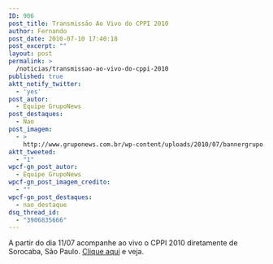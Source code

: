 ```yaml
---
ID: 906
post_title: Transmissão Ao Vivo do CPPI 2010
author: Fernando
post_date: 2010-07-10 17:40:18
post_excerpt: ""
layout: post
permalink: >
  /noticias/transmissao-ao-vivo-do-cppi-2010
published: true
aktt_notify_twitter:
  - 'yes'
post_autor:
  - Equipe GrupoNews
post_destaques:
  - Nao
post_imagem:
  - >
    http://www.gruponews.com.br/wp-content/uploads/2010/07/bannergrupo.jpg
aktt_tweeted:
  - "1"
wpcf-gn_post_autor:
  - Equipe GrupoNews
wpcf-gn_post_imagem_credito:
  - ""
wpcf-gn_post_destaques:
  - nao_destaque
dsq_thread_id:
  - "3906835666"
---
```

A partir do dia 11/07 acompanhe ao vivo o CPPI 2010 diretamente de Sorocaba, São Paulo. <a href="http://www.gruponews.com.br/webtv" target="_blank">Clique aqui</a> e veja.
